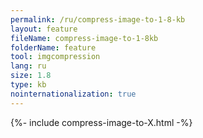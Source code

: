 ```yaml
---
permalink: /ru/compress-image-to-1-8-kb
layout: feature
fileName: compress-image-to-1-8kb
folderName: feature
tool: imgcompression
lang: ru
size: 1.8
type: kb
nointernationalization: true
---
```

{%- include compress-image-to-X.html -%}
      